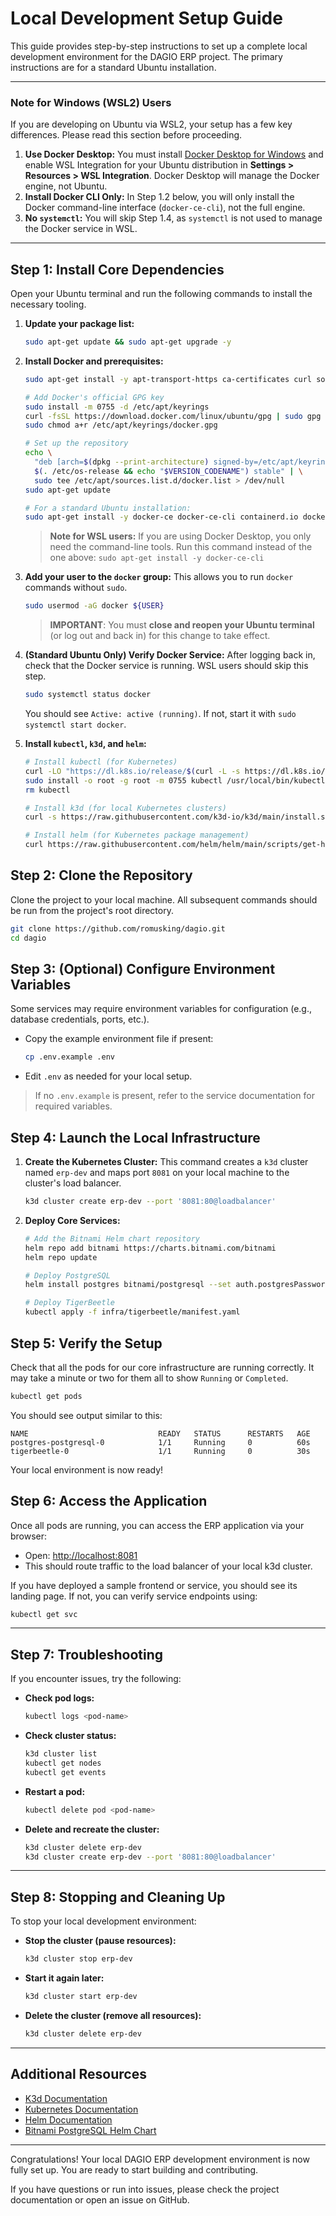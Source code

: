 # Local Development Setup Guide

This guide provides step-by-step instructions to set up a complete local development environment for the DAGIO ERP project. The primary instructions are for a standard Ubuntu installation.

---

### Note for Windows (WSL2) Users

If you are developing on Ubuntu via WSL2, your setup has a few key differences. Please read this section before proceeding.

1.  **Use Docker Desktop:** You must install [Docker Desktop for Windows](https://www.docker.com/products/docker-desktop/) and enable WSL Integration for your Ubuntu distribution in **Settings > Resources > WSL Integration**. Docker Desktop will manage the Docker engine, not Ubuntu.
2.  **Install Docker CLI Only:** In Step 1.2 below, you will only install the Docker command-line interface (`docker-ce-cli`), not the full engine.
3.  **No `systemctl`:** You will skip Step 1.4, as `systemctl` is not used to manage the Docker service in WSL.

---

## Step 1: Install Core Dependencies

Open your Ubuntu terminal and run the following commands to install the necessary tooling.

1.  **Update your package list:**
    ```bash
    sudo apt-get update && sudo apt-get upgrade -y
    ```

2.  **Install Docker and prerequisites:**
    ```bash
    sudo apt-get install -y apt-transport-https ca-certificates curl software-properties-common

    # Add Docker's official GPG key
    sudo install -m 0755 -d /etc/apt/keyrings
    curl -fsSL https://download.docker.com/linux/ubuntu/gpg | sudo gpg --dearmor -o /etc/apt/keyrings/docker.gpg
    sudo chmod a+r /etc/apt/keyrings/docker.gpg

    # Set up the repository
    echo \
      "deb [arch=$(dpkg --print-architecture) signed-by=/etc/apt/keyrings/docker.gpg] https://download.docker.com/linux/ubuntu \
      $(. /etc/os-release && echo "$VERSION_CODENAME") stable" | \
      sudo tee /etc/apt/sources.list.d/docker.list > /dev/null
    sudo apt-get update

    # For a standard Ubuntu installation:
    sudo apt-get install -y docker-ce docker-ce-cli containerd.io docker-buildx-plugin docker-compose-plugin
    ```
    > **Note for WSL users:** If you are using Docker Desktop, you only need the command-line tools. Run this command instead of the one above:
    > `sudo apt-get install -y docker-ce-cli`

3.  **Add your user to the `docker` group:**
    This allows you to run `docker` commands without `sudo`.
    ```bash
    sudo usermod -aG docker ${USER}
    ```
    > **IMPORTANT**: You must **close and reopen your Ubuntu terminal** (or log out and back in) for this change to take effect.
 
4.  **(Standard Ubuntu Only) Verify Docker Service:**
    After logging back in, check that the Docker service is running. WSL users should skip this step.
    ```bash
    sudo systemctl status docker
    ```
    You should see `Active: active (running)`. If not, start it with `sudo systemctl start docker`.

5.  **Install `kubectl`, `k3d`, and `helm`:**
    ```bash
    # Install kubectl (for Kubernetes)
    curl -LO "https://dl.k8s.io/release/$(curl -L -s https://dl.k8s.io/release/stable.txt)/bin/linux/amd64/kubectl"
    sudo install -o root -g root -m 0755 kubectl /usr/local/bin/kubectl
    rm kubectl

    # Install k3d (for local Kubernetes clusters)
    curl -s https://raw.githubusercontent.com/k3d-io/k3d/main/install.sh | bash

    # Install helm (for Kubernetes package management)
    curl https://raw.githubusercontent.com/helm/helm/main/scripts/get-helm-3 | bash
    ```

## Step 2: Clone the Repository

Clone the project to your local machine. All subsequent commands should be run from the project's root directory.

```bash
git clone https://github.com/romusking/dagio.git
cd dagio
```

## Step 3: (Optional) Configure Environment Variables

Some services may require environment variables for configuration (e.g., database credentials, ports, etc.).

- Copy the example environment file if present:
  ```bash
  cp .env.example .env
  ```
- Edit `.env` as needed for your local setup.

> If no `.env.example` is present, refer to the service documentation for required variables.

## Step 4: Launch the Local Infrastructure

1.  **Create the Kubernetes Cluster:**
    This command creates a `k3d` cluster named `erp-dev` and maps port `8081` on your local machine to the cluster's load balancer.
    ```bash
    k3d cluster create erp-dev --port '8081:80@loadbalancer'
    ```

2.  **Deploy Core Services:**
    ```bash
    # Add the Bitnami Helm chart repository
    helm repo add bitnami https://charts.bitnami.com/bitnami
    helm repo update

    # Deploy PostgreSQL
    helm install postgres bitnami/postgresql --set auth.postgresPassword=supersecretpassword

    # Deploy TigerBeetle
    kubectl apply -f infra/tigerbeetle/manifest.yaml
    ```

## Step 5: Verify the Setup

Check that all the pods for our core infrastructure are running correctly. It may take a minute or two for them all to show `Running` or `Completed`.

```bash
kubectl get pods
```

You should see output similar to this:

```
NAME                             READY   STATUS      RESTARTS   AGE
postgres-postgresql-0            1/1     Running     0          60s
tigerbeetle-0                    1/1     Running     0          30s
```

Your local environment is now ready!

## Step 6: Access the Application

Once all pods are running, you can access the ERP application via your browser:

- Open: [http://localhost:8081](http://localhost:8081)
- This should route traffic to the load balancer of your local k3d cluster.

If you have deployed a sample frontend or service, you should see its landing page. If not, you can verify service endpoints using:

```bash
kubectl get svc
```

---

## Step 7: Troubleshooting

If you encounter issues, try the following:

- **Check pod logs:**
  ```bash
  kubectl logs <pod-name>
  ```
- **Check cluster status:**
  ```bash
  k3d cluster list
  kubectl get nodes
  kubectl get events
  ```
- **Restart a pod:**
  ```bash
  kubectl delete pod <pod-name>
  ```
- **Delete and recreate the cluster:**
  ```bash
  k3d cluster delete erp-dev
  k3d cluster create erp-dev --port '8081:80@loadbalancer'
  ```

---

## Step 8: Stopping and Cleaning Up

To stop your local development environment:

- **Stop the cluster (pause resources):**
  ```bash
  k3d cluster stop erp-dev
  ```
- **Start it again later:**
  ```bash
  k3d cluster start erp-dev
  ```
- **Delete the cluster (remove all resources):**
  ```bash
  k3d cluster delete erp-dev
  ```

---

## Additional Resources

- [K3d Documentation](https://k3d.io/)
- [Kubernetes Documentation](https://kubernetes.io/docs/)
- [Helm Documentation](https://helm.sh/docs/)
- [Bitnami PostgreSQL Helm Chart](https://artifacthub.io/packages/helm/bitnami/postgresql)

---

Congratulations! Your local DAGIO ERP development environment is now fully set up. You are ready to start building and contributing.

If you have questions or run into issues, please check the project documentation or open an issue on GitHub.